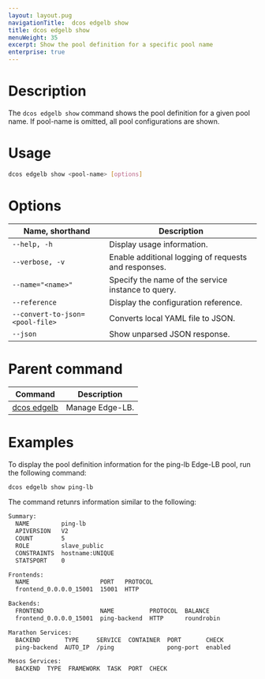 ```yaml
---
layout: layout.pug
navigationTitle:  dcos edgelb show
title: dcos edgelb show
menuWeight: 35
excerpt: Show the pool definition for a specific pool name
enterprise: true
---
```


# Description
The `dcos edgelb show` command shows the pool definition for a given pool name. If pool-name is omitted, all pool configurations are shown.

# Usage

```bash
dcos edgelb show <pool-name> [options]
```

# Options

| Name, shorthand | Description |
|-----------------|-------------|
| `--help, -h`   | Display usage information. |
| `--verbose, -v`   | Enable additional logging of requests and responses. |
| `--name="<name>"`   | Specify the name of the service instance to query. |
| `--reference` | Display the configuration reference. |
| `--convert-to-json=<pool-file>` | Converts local YAML file to JSON. |
| `--json` | Show unparsed JSON response. |

# Parent command

| Command | Description |
|---------|-------------|
| [dcos edgelb](../../cli-reference/) |  Manage Edge-LB. |

# Examples
To display the pool definition information for the ping-lb Edge-LB pool, run the following command:

```bash
dcos edgelb show ping-lb
```

The command retunrs information similar to the following:

```bash
Summary:
  NAME         ping-lb
  APIVERSION   V2
  COUNT        5
  ROLE         slave_public
  CONSTRAINTS  hostname:UNIQUE
  STATSPORT    0

Frontends:
  NAME                    PORT   PROTOCOL
  frontend_0.0.0.0_15001  15001  HTTP

Backends:
  FRONTEND                NAME          PROTOCOL  BALANCE
  frontend_0.0.0.0_15001  ping-backend  HTTP      roundrobin

Marathon Services:
  BACKEND       TYPE     SERVICE  CONTAINER  PORT       CHECK
  ping-backend  AUTO_IP  /ping               pong-port  enabled

Mesos Services:
  BACKEND  TYPE  FRAMEWORK  TASK  PORT  CHECK
```